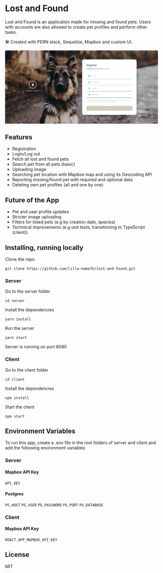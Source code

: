 # Lost and Found

Lost and Found is an application made for missing and found pets. Users with accounts are also allowed to create pet profiles and perform other tasks.

🛠 Created with PERN stack, Sequelize, Mapbox and custom UI.

![Registration](https://raw.githubusercontent.com/lilla-nemeth/lost-and-found/main/client/src/assets/images/screenshots/app_screenshot_00.png)

## Features

- Registration
- Login/Log out
- Fetch all lost and found pets
- Search pet from all pets (basic)
- Uploading image
- Searching pet location with Mapbox map and using its Geocoding API
- Reporting missing/found pet with required and optional data
- Deleting own pet profiles (all and one by one)

## Future of the App

- Pet and user profile updates
- Stricter image uploading
- Filters for listed pets (e.g by creation date, species)
- Technical improvements (e.g unit tests, transitioning to TypeScript (client))

## Installing, running locally

Clone the repo

```
git clone https://github.com/lilla-nemeth/lost-and-found.git
```

### Server

Go to the server folder

```
cd server
```

Install the dependencies

```
yarn install
```

Run the server

```
yarn start
```

Server is running on port 8080

### Client

Go to the client folder

```
cd client
```

Install the dependencies

```
npm install
```

Start the client

```
npm start
```

## Environment Variables

To run this app, create a .env file in the root folders of server and client and add the following environment variables

### Server

#### Mapbox API Key

`API_KEY`

#### Postgres

`PG_HOST`
`PG_USER`
`PG_PASSWORD`
`PG_PORT`
`PG_DATABASE`

### Client

#### Mapbox API Key

`REACT_APP_MAPBOX_API_KEY`

## License

MIT
